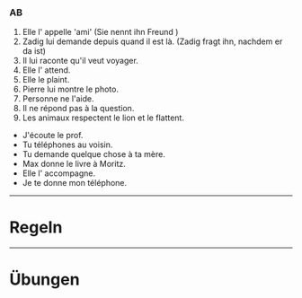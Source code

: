 ### AB

1. Elle l' appelle 'ami' (Sie nennt ihn Freund )
2.  Zadig lui demande depuis quand il est là. (Zadig fragt ihn, nachdem er da ist)
3. Il lui raconte qu'il veut voyager.
4. Elle l' attend.
5. Elle le plaint.
6. Pierre lui montre le photo.
7. Personne ne l'aide.
8. Il ne répond pas à la question.
9. Les animaux respectent le lion et le flattent.



- J'écoute le prof.
- Tu téléphones au voisin.
- Tu demande quelque chose à ta mère.
- Max donne le livre à Moritz.
- Elle l' accompagne.
- Je te donne mon téléphone.
***
# Regeln




****
# Übungen


